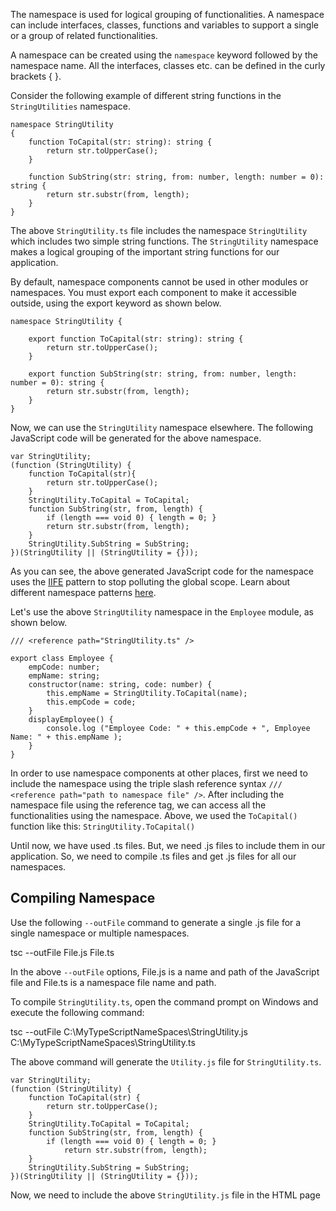The namespace is used for logical grouping of functionalities. A namespace can include interfaces, classes, functions and variables to support a single or a group of related functionalities.

A namespace can be created using the `namespace` keyword followed by the namespace name. All the interfaces, classes etc. can be defined in the curly brackets { }.

Consider the following example of different string functions in the `StringUtilities` namespace.

    namespace StringUtility 
    {
        function ToCapital(str: string): string {
            return str.toUpperCase();
        }
    
        function SubString(str: string, from: number, length: number = 0): string {
            return str.substr(from, length);
        }
    }
    

The above `StringUtility.ts` file includes the namespace `StringUtility` which includes two simple string functions. The `StringUtility` namespace makes a logical grouping of the important string functions for our application.

By default, namespace components cannot be used in other modules or namespaces. You must export each component to make it accessible outside, using the export keyword as shown below.

    namespace StringUtility {
    
        export function ToCapital(str: string): string {
            return str.toUpperCase();
        }
    
        export function SubString(str: string, from: number, length: number = 0): string {
            return str.substr(from, length);
        }
    }
    

Now, we can use the `StringUtility` namespace elsewhere. The following JavaScript code will be generated for the above namespace.

    var StringUtility;
    (function (StringUtility) {
        function ToCapital(str){
            return str.toUpperCase();
        }
        StringUtility.ToCapital = ToCapital;
        function SubString(str, from, length) {
            if (length === void 0) { length = 0; }
            return str.substr(from, length);
        }
        StringUtility.SubString = SubString;
    })(StringUtility || (StringUtility = {}));
    

As you can see, the above generated JavaScript code for the namespace uses the [IIFE](https://www.tutorialsteacher.com/javascript/immediately-invoked-function-expression-iife) pattern to stop polluting the global scope. Learn about different namespace patterns [here](https://addyosmani.com/blog/essential-js-namespacing/#beginners).

Let's use the above `StringUtility` namespace in the `Employee` module, as shown below.

    /// <reference path="StringUtility.ts" />
    
    export class Employee {
        empCode: number;
        empName: string;
        constructor(name: string, code: number) {
            this.empName = StringUtility.ToCapital(name);
            this.empCode = code;
        }
        displayEmployee() {
            console.log ("Employee Code: " + this.empCode + ", Employee Name: " + this.empName );
        }
    }
    

In order to use namespace components at other places, first we need to include the namespace using the triple slash reference syntax `/// <reference path="path to namespace file" />`. After including the namespace file using the reference tag, we can access all the functionalities using the namespace. Above, we used the `ToCapital()` function like this: `StringUtility.ToCapital()`

Until now, we have used .ts files. But, we need .js files to include them in our application. So, we need to compile .ts files and get .js files for all our namespaces.

## Compiling Namespace

Use the following `--outFile` command to generate a single .js file for a single namespace or multiple namespaces.

tsc --outFile File.js File.ts

In the above `--outFile` options, File.js is a name and path of the JavaScript file and File.ts is a namespace file name and path.

To compile `StringUtility.ts`, open the command prompt on Windows and execute the following command:

tsc --outFile C:\\MyTypeScriptNameSpaces\\StringUtility.js C:\\MyTypeScriptNameSpaces\\StringUtility.ts

The above command will generate the `Utility.js` file for `StringUtility.ts`.

    var StringUtility;
    (function (StringUtility) {
        function ToCapital(str) {
            return str.toUpperCase();
        }
        StringUtility.ToCapital = ToCapital;
        function SubString(str, from, length) {
            if (length === void 0) { length = 0; }
                return str.substr(from, length);
        }
        StringUtility.SubString = SubString;
    })(StringUtility || (StringUtility = {}));
    

Now, we need to include the above `StringUtility.js` file in the HTML page <script> tag.

The following command option is used to compile multiple namespaces into a single .js file.

tsc --outFile File.js File1.ts File2.ts File3.ts.. FileN.ts

## Namespace vs Module

| Namespace | Module |
| --- | --- |
| Must use the namespace keyword and the export keyword to expose namespace components. | Uses the export keyword to expose module functionalities. |
| Used for logical grouping of functionalities with local scoping. | Used to organize the code in separate files and not pollute the global scope. |
| To use it, it must be included using triple slash reference syntax e.g. `///<reference path="path to namespace file" />`. | Must import it first in order to use it elsewhere. |
| Compile using the --outFile command. | Compile using the --module command. |
| Must export functions and classes to be able to access it outside the namespace. | All the exports in a module are accessible outside the module. |
| Namespaces cannot declare their dependencies. | Modules can declare their dependencies. |
| No need of module loader. Include the .js file of a namespace using the `<script>` tag in the HTML page. | Must include the module loader API which was specified at the time of compilation e.g. CommonJS, require.js etc. |

Want to check how much you know TypeScript?